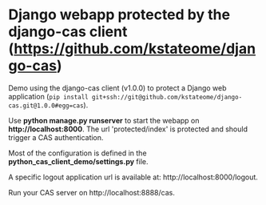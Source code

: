 Django webapp protected by the django-cas client (https://github.com/kstateome/django-cas)
==

Demo using the django-cas client (v1.0.0) to protect a Django web application (`pip install git+ssh://git@github.com/kstateome/django-cas.git@1.0.0#egg=cas`).

Use **python manage.py runserver** to start the webapp on **http://localhost:8000**. The url 'protected/index' is protected and should trigger a CAS authentication.

Most of the configuration is defined in the **python_cas_client_demo/settings.py** file.

A specific logout application url is available at: http://localhost:8000/logout.

Run your CAS server on http://localhost:8888/cas.
